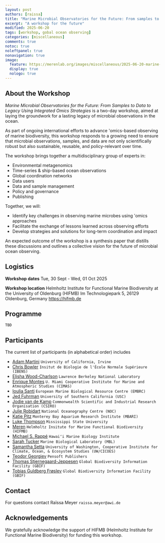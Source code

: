 ```yaml
---
layout: post
authors: [raissa]
title: "Marine Microbial Observatories for the Future: From samples to data to legacy"
excerpt: "A workshop for the future"
modified: 2025-06-20
tags: [workshop, gobal ocean observing]
categories: [miscellaneous]
comments: true
notoc: true
noleftpanel: true
nonavigation: true
image:
  feature: https://merenlab.org/images/miscellaneous/2025-06-20-marine-microbial-observatories-for-the-future/header.png
  display: true
  nologo: true
---
```


## About the Workshop
_Marine Microbial Observatories for the Future: From Samples to Data to Legacy Using Integrated Omics Strategies_ is a two-day workshop, aimed at laying the groundwork for a lasting legacy of microbial observations in the ocean.

As part of ongoing international efforts to advance 'omics-based observing of marine biodiversity, this workshop responds to a growing need to ensure that microbial observations, samples, and data are not only scientifically robust but also sustainable, reusable, and policy-relevant over time.

The workshop brings together a multidisciplinary group of experts in:

* Environmental metagenomics
* Time-series & ship-based ocean observations
* Global coordination networks
* Data users
* Data and sample management
* Policy and governance
* Publishing

Together, we will:

* Identify key challenges in observing marine microbes using 'omics approaches
* Facilitate the exchange of lessons learned across observing efforts
* Develop strategies and solutions for long-term coordination and impact

An expected outcome of the workshop is a synthesis paper that distills these discussions and outlines a collective vision for the future of microbial ocean observing.

## Logistics
**Workshop dates**
Tue, 30 Sept - Wed, 01 Oct 2025

**Workshop location**
Helmholtz Institute for Functional Marine Biodiversity at the University of Oldenburg (HIFMB) 
Im Technologiepark 5, 26129 Oldenburg, Germany
https://hifmb.de

## Programme
`TBD`

## Participants

The current list of participants (in alphabetical order) includes
* [Adam Martini](https://faculty.sites.uci.edu/martinylab/) `University of California, Irvine`
* [Chris Bowler](https://www.embl.org/topics/tara/research/chris-bowler/) `Insitut de Biologie de l'École Normale Supérieure (IBENS)`
* [Elisha Wood-Charlson](https://schmidtocean.org/person/elisha-wood-charlson/) `Lawrence Berkeley National Laboratory`
* [Enrique Montes](https://www.aoml.noaa.gov/people/enrique-montes/) `U. Miami Cooperative Institute for Marine and Atmospheric Studies (CIMAS)` 
* [Ioulia Santi](https://www.embrc.eu/our-team/) `European Marine Biological Resource Centre (EMBRC)`
* [Jed Fuhrman](https://dornsife.usc.edu/fuhrmanlab/__trashed-4/) `University of Southern California (USC)`
* [Jodie van de Kamp](https://people.csiro.au/V/J/Jodie-Vandekamp) `Commonwealth Scientific and Industrial Research Organisation (CSIRO)`
* [Julie Robidart](https://noc.ac.uk/n/Julie%20Robidart) `National Oceanography Centre (NOC)`
* [Katie Pitz](https://www.mbari.org/person/kathleen-pitz/) `Monterey Bay Aquarium Research Institute (MBARI)`
* [Luke Thompson](https://www.aoml.noaa.gov/luke-thompson/) `Mississippi State University`
* [Meren](https://merenlab.org/people/) `Helmholtz Insitute for Marine Functional Biodiversity (HIFMB)`
* [Michael S. Rappé](https://rappelab.wordpress.com/people/) `Hawaiʻi Marine Biology Institute`
* [Sarah Tucker](https://sarahjtucker.com) `Marine Biological Laboratory (MBL)`
* [Samantha Setta](https://www.pmel.noaa.gov/people/dr-samantha-setta) `University of Washington, Cooperative Institute for Climate, Ocean, & Ecosystem Studies (UW/CICOES)`
* [Teodor Georgiev](https://pensoft.net/teodor_georgiev) `Pensoft Publishers`
* [Thomas Stjernegaard-Jeppesen](https://dk.linkedin.com/in/thomas-stjernegaard-jeppesen-29b55011) `Global Biodiversity Information Facility (GBIF)`
* [Tobias Guldberg Frøslev](https://globe.ku.dk/staff-list/?pure=en/persons/213201) `Global Biodiversity Information Facility (GBIF)`

## Contact
For questions contact Raïssa Meyer `raissa.meyer@awi.de` 

## Acknowledgements
We gratefully acknowledge the support of HIFMB (Helmholtz Institute for Functional Marine Biodiversity) for funding this workshop.
